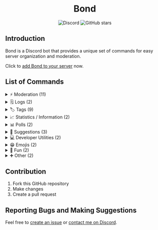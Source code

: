 <div align="center">
	<h1>Bond</h1>
	<img alt="Discord" src="https://img.shields.io/discord/789829818547175446?label=Discord&style=for-the-badge&logo=discord&color=5865F2&logoColor=white">
	<img alt="GitHub stars" src="https://img.shields.io/github/stars/Dorukyum/Bond?label=GitHub+Stars&style=for-the-badge&logo=github&color=45CDD11">
</div>

## Introduction
Bond is a Discord bot that provides a unique set of commands for easy server organization and moderation.

Click to [add Bond to your server](https://discord.com/oauth2/authorize?client_id=882631512829329448&permissions=8&scope=applications.commands+bot) now.

## List of Commands
<details>
<summary>⚡ Moderation (11)</summary>

- `/massban`: Ban multiple members at once
- `/warn`: Warn members
- `/delwarn`: Delete a warning
- `/warns`: View warnings given to a specific member
- `/slowmode`: Set channel slowmode delay
- `/lock`: Lock a channel instantly
- `/unlock`: Unlock a locked channel
- `/purge all`: Delete a specific amount of messages
- `/purge member`: Delete messages only from a specific member
- `/purge bots`: Delete messages only from bots
- `/purge containing`: Delete messages only containing a specific substring

</details>
<details>
<summary>🗒️ Logs (2)</summary>

- `/logs set`: Set the logs channel for a logging category
- `/logs disable`: Disable logs for a logging category
- Moderation logs (ban, unban, kick, timeout, warn)
- Server logs (channel updates, role updates)

</details>
<details>
<summary>🏷️ Tags (9)</summary>

- `/tag create`: Create a tag
- `/tag view`: View the content of a tag
- `/tag raw`: View the raw content of a tag (escapes markdown)
- `/tag edit`: Edit a tag
- `/tag list`: View a list of tags
- `/tag search`: Search tags
- `/tag claim`: Claim a tag whose owner left the server
- `/tag info`: View information about a tag
- `/tag delete`: Delete a tag

</details>
<details>
<summary>📈 Statistics / Information (2)</summary>

- `/serverinfo`: View statistics / information about the server
- `/userinfo`: View information about a user

</details>
<details>
<summary>📊 Polls (2)</summary>

- `/poll`: Start a poll
- `/poll_yesno`: Start a poll with two options: yes or no

</details>
<details>
<summary>📢 Suggestions (3)</summary>

- `/suggestions set`: Set the channel for member suggestions
- `/suggestions disable`: Disable member suggestions
- `/suggest`: Make a suggestion

</details>
<details>
<summary>💻 Developer Utilities (2)</summary>

- `/repository`: Set the default GitHub repository to use for pr and issue linking
- `Link GitHub issues`: Extract GitHub issue and pull request links from a message in form #123
- `Fetch Code Snippet`: Fetch and display a code snippet from a GitHub permalink
- `/rtfm`: Search through an online documentation with a specific query

</details>
<details>
<summary>😁 Emojis (2)</summary>

- `/emoji add`: Add a custom emoji to the server
- `/emoji delete`: Delete a custom server emoji

</details>
<details>
<summary>🚀 Fun (2)</summary>

- `/8ball ask`: Ask something to the magic 8 ball
- `/8ball yes_or_no`: Respond with either yes or no
- `/how_many`: Learn how many members have the specified substring in their name

</details>
<details>
<summary>➕ Other (2)</summary>

- `/timestamp`: View the current timestamp
- `/ping`: View the bot's websocket latency

</details>

## Contribution
1. Fork this GitHub repository
2. Make changes
3. Create a pull request

## Reporting Bugs and Making Suggestions
Feel free to [create an issue](https://github.com/Dorukyum/Bond/issues/new) or [contact me on Discord](https://discord.gg/8JsMVhBP4W).
